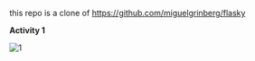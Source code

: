 this repo is a clone of https://github.com/miguelgrinberg/flasky

**Activity 1**

![1](https://user-images.githubusercontent.com/90863981/134839783-8a268a54-1f76-4913-9541-7d2265313751.PNG)
